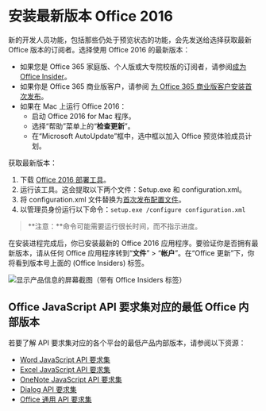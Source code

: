 # <a name="install-the-latest-version-of-office-2016"></a>安装最新版本 Office 2016

新的开发人员功能，包括那些仍处于预览状态的功能，会先发送给选择获取最新 Office 版本的订阅者。选择使用 Office 2016 的最新版本： 

- 如果您是 Office 365 家庭版、个人版或大专院校版的订阅者，请参阅[成为 Office Insider](https://products.office.com/en-us/office-insider)。
- 如果你是 Office 365 商业版客户，请参阅 [为 Office 365 商业版客户安装首次发布](https://support.office.com/en-us/article/Install-the-First-Release-build-for-Office-365-for-business-customers-4dd8ba40-73c0-4468-b778-c7b744d03ead?ui=en-US&rs=en-US&ad=US)。
- 如果在 Mac 上运行 Office 2016：
    - 启动 Office 2016 for Mac 程序。
    - 选择“帮助”菜单上的“**检查更新**”。
    - 在“Microsoft AutoUpdate”框中，选中框以加入 Office 预览体验成员计划。 

获取最新版本： 

1. 下载 [Office 2016 部署工具](https://www.microsoft.com/en-us/download/details.aspx?id=49117)。 
2. 运行该工具。这会提取以下两个文件：Setup.exe 和 configuration.xml。
3. 将 configuration.xml 文件替换为[首次发布配置文件](https://raw.githubusercontent.com/OfficeDev/Office-Add-in-Commands-Samples/master/Tools/FirstReleaseConfig/configuration.xml)。
4. 以管理员身份运行以下命令：`setup.exe /configure configuration.xml` 

>**注意：**命令可能需要运行很长时间，而不指示进度。

在安装进程完成后，你已安装最新的 Office 2016 应用程序。要验证你是否拥有最新版本，请从任何 Office 应用程序转到“**文件**” > “**帐户**”。在“Office 更新”下，你将看到版本号上面的 (Office Insiders) 标签。

![显示产品信息的屏幕截图（带有 Office Insiders 标签）](../../images/officeinsider.PNG)

## <a name="minimum-office-builds-for-office-javascript-api-requirement-sets"></a>Office JavaScript API 要求集对应的最低 Office 内部版本

若要了解 API 要求集对应的各个平台的最低产品内部版本，请参阅以下资源：

- [Word JavaScript API 要求集](../../reference/requirement-sets/word-api-requirement-sets.md)
- [Excel JavaScript API 要求集](../../reference/requirement-sets/excel-api-requirement-sets.md)
- [OneNote JavaScript API 要求集](../../reference/requirement-sets/onenote-api-requirement-sets.md)
- [Dialog API 要求集](../../reference/requirement-sets/dialog-api-requirement-sets.md)
- [Office 通用 API 要求集](../../reference/requirement-sets/office-add-in-requirement-sets.md)
